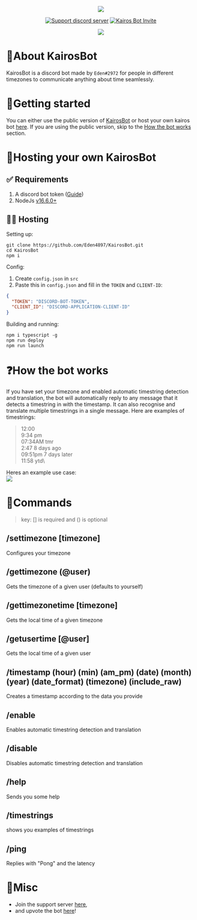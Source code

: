 <p align="center">
    <p id=title align="center">
      <img src="https://cdn.discordapp.com/attachments/943708746813702154/950993331612168192/KairosBot-Banner.png">
    </p>
  <p align="center">
    <a href="https://discord.gg/J2xKqDKpGt"><img src="https://img.shields.io/discord/950606768621359104?color=5865F2&logo=discord&logoColor=white" alt="Support discord server" /></a>
    <a href="https://bit.ly/KairosBot"><img src="https://img.shields.io/badge/Invite-KairosBot-5865F2?logo=discord&logoColor=white" alt="Kairos Bot Invite" /></a>
  </p>  
  <p align="center">
    <a href="https://top.gg/bot/950382032620503091">
      <img src="https://top.gg/api/widget/950382032620503091.svg">
    </a>
  </p>
</p>

# 📜About KairosBot

KairosBot is a discord bot made by `Eden#2972` for people in different timezones to communicate anything about time seamlessly.

# 🚀Getting started

You can either use the public version of [KairosBot](https://bit.ly/KairosBot) or host your own kairos bot [here](#hosting-your-own-kairosbot). If you are using the public version, skip to the [How the bot works](#how-the-bot-works) section.

# 🤖Hosting your own KairosBot

## ✅ Requirements

1. A discord bot token ([Guide](https://discordjs.guide/preparations/setting-up-a-bot-application.html#creating-your-bot))
2. NodeJs [v16.6.0+](https://nodejs.org/en/)

## 🏃‍♂️ Hosting

Setting up:

```
git clone https://github.com/Eden4897/KairosBot.git
cd KairosBot
npm i
```

Config:

1. Create `config.json` in `src`
2. Paste this in `config.json` and fill in the `TOKEN` and `CLIENT-ID`:

```json
{
  "TOKEN": "DISCORD-BOT-TOKEN",
  "CLIENT_ID": "DISCORD-APPLICATION-CLIENT-ID"
}
```

Building and running:

```
npm i typescript -g
npm run deploy
npm run launch
```

# ❓How the bot works

If you have set your timezone and enabled automatic timestring detection and translation, the bot will automatically reply to any message that it detects a timestring in with the timestamp. It can also recognise and translate multiple timestrings in a single message. Here are examples of timestrings:

> 12:00\
> 9:34 pm\
> 07:34AM tmr\
> 2:47 8 days ago\
> 09:51pm 7 days later\
> 11:58 ytd\

Heres an example use case:\
![](https://cdn.discordapp.com/attachments/686061884843360256/952161746506895370/KairosBot-Demo.png)

# 📝Commands

> key: [] is required and () is optional

## /settimezone [timezone]

Configures your timezone

## /gettimezone (@user)

Gets the timezone of a given user (defaults to yourself)

## /gettimezonetime [timezone]

Gets the local time of a given timezone

## /getusertime [@user]

Gets the local time of a given user

## /timestamp (hour) (min) (am_pm) (date) (month) (year) (date_format) (timezone) (include_raw)

Creates a timestamp according to the data you provide

## /enable

Enables automatic timestring detection and translation

## /disable

Disables automatic timestring detection and translation

## /help

Sends you some help

## /timestrings

shows you examples of timestrings

## /ping

Replies with "Pong" and the latency

# 🔗Misc

- Join the support server [here](https://discord.gg/J2xKqDKpGt),
- and upvote the bot [here](https://top.gg/bot/950382032620503091)!
